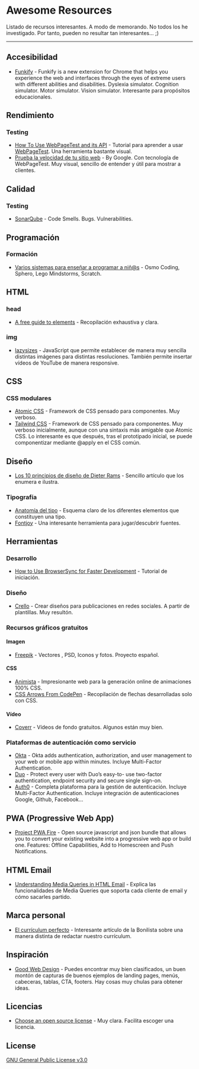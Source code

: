 # Awesome Resources

Listado de recursos interesantes. A modo de memorando. No todos los he investigado. Por tanto, pueden no resultar tan interesantes... ;)

<hr>

<!--
## Índice de contenidos

  <ul>
    <li><a href="#prueba">Prueba</a></li>
  </ul>
-->

## Accesibilidad

- [Funkify](http://www.funkify.org/) - Funkify is a new extension for Chrome that helps you experience the web and interfaces through the eyes of extreme users with different abilities and disabilities. Dyslexia simulator. Cognition simulator. Motor simulator. Vision simulator. Interesante para propósitos educacionales.

## Rendimiento

### Testing

- [How To Use WebPageTest and its API](https://css-tricks.com/use-webpagetest-api/) - Tutorial para aprender a usar [WebPageTest](https://www.webpagetest.org/). Una herramienta bastante visual.
- [Prueba la velocidad de tu sitio web](https://testmysite.thinkwithgoogle.com/intl/es-es) - By Google. Con tecnología de WebPageTest. Muy visual, sencillo de entender y útil para mostrar a clientes.

## Calidad

### Testing

- [SonarQube](https://www.sonarqube.org/) - Code Smells. Bugs. Vulnerabilities.

## Programación

### Formación

- [Varios sistemas para enseñar a programar a niñ@s](http://www.javiergarzas.com/2018/02/varios-sistemas-para-ensenar-a-programar-a-ninos.html) - Osmo Coding, Sphero, Lego Mindstorms, Scratch.

## HTML

### head

- [A free guide to <head> elements](https://gethead.info/) - Recopilación exhaustiva y clara.

### img

- [lazysizes](https://github.com/aFarkas/lazysizes) - JavaScript que permite establecer de manera muy sencilla distintas imágenes para distintas resoluciones. También permite insertar vídeos de YouTube de manera responsive.

## CSS

### CSS modulares

- [Atomic CSS](https://acss.io/) - Framework de CSS pensado para componentes. Muy verboso.
- [Tailwind CSS](https://tailwindcss.com/) - Framework de CSS pensado para componentes. Muy verboso inicialmente, aunque con una sintaxis más amigable que Atomic CSS. Lo interesante es que después, tras el prototipado inicial, se puede componentizar mediante @apply en el CSS común.

## Diseño

- [Los 10 principios de diseño de Dieter Rams](https://www.linkedin.com/pulse/los-10-principios-de-dise%C3%B1o-dieter-rams-christian-irack/) - Sencillo artículo que los enumera e ilustra.

### Tipografía

- [Anatomía del tipo](http://letrascalvas.blogspot.com.es/2015/12/ud-4-post-de-teoria.html) - Esquema claro de los diferentes elementos que constituyen una tipo.
- [Fontjoy](http://fontjoy.com/) - Una interesante herramienta para jugar/descubrir fuentes.

## Herramientas

### Desarrollo

- [How to Use BrowserSync for Faster Development](https://scotch.io/tutorials/how-to-use-browsersync-for-faster-development) - Tutorial de iniciación.

### Diseño

- [Crello](https://crello.com/es/) - Crear diseños para publicaciones en redes sociales. A partir de plantillas. Muy resultón.

### Recursos gráficos gratuitos

#### Imagen
- [Freepik](https://www.freepik.es/) - Vectores , PSD, Iconos y fotos. Proyecto español.

#### CSS
- [Animista](http://animista.net/) - Impresionante web para la generación online de animaciones 100% CSS.
- [CSS Arrows From CodePen](https://freebiesupply.com/blog/css-arrows/) - Recopilación de flechas desarrolladas solo con CSS.

#### Vídeo
- [Coverr](https://coverr.co/) - Vídeos de fondo gratuitos. Algunos están muy bien.

### Plataformas de autenticación como servicio

- [Okta](https://developer.okta.com/) - Okta adds authentication, authorization, and user management to your web or mobile app within minutes. Incluye Multi-Factor Authentication.
- [Duo](https://duo.com/) - Protect every user with Duo’s easy-to- use two-factor authentication, endpoint security and secure single sign-on.
- [Auth0](https://auth0.com/) - Completa plataforma para la gestión de autenticación. Incluye Multi-Factor Authentication. Incluye integración de autenticaciones Google, Github, Facebook...

## PWA (Progressive Web App)

- [Project PWA Fire](https://pwafire.org/developer/) - Open source javascript and json bundle that allows you to convert your existing website into a progressive web app or build one. Features: Offline Capabilities, Add to Homescreen and Push Notifications.

## HTML Email

- [Understanding Media Queries in HTML Email](https://litmus.com/blog/understanding-media-queries-in-html-email) - Explica las funcionalidades de Media Queries que soporta cada cliente de email y cómo sacarles partido.

## Marca personal

- [El currículum perfecto](https://mailchi.mp/bonillaware/el-curriculum-perfecto?e=1c748833c8) - Interesante artículo de la Bonilista sobre una manera distinta de redactar nuestro currículum.

## Inspiración

- [Good Web Design](http://www.goodweb.design/) - Puedes encontrar muy bien clasificados, un buen montón de capturas de buenos ejemplos de landing pages, menús, cabeceras, tablas, CTA, footers. Hay cosas muy chulas para obtener ideas.

## Licencias

- [Choose an open source license](https://choosealicense.com/) - Muy clara. Facilita escoger una licencia.

## License

[GNU General Public License v3.0](https://choosealicense.com/licenses/gpl-3.0/)
